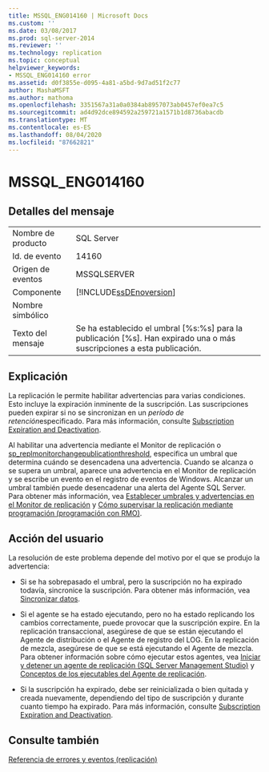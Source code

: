 ```yaml
---
title: MSSQL_ENG014160 | Microsoft Docs
ms.custom: ''
ms.date: 03/08/2017
ms.prod: sql-server-2014
ms.reviewer: ''
ms.technology: replication
ms.topic: conceptual
helpviewer_keywords:
- MSSQL_ENG014160 error
ms.assetid: d0f3855e-d095-4a81-a5bd-9d7ad51f2c77
author: MashaMSFT
ms.author: mathoma
ms.openlocfilehash: 3351567a31a0a0384ab8957073ab0457ef0ea7c5
ms.sourcegitcommit: ad4d92dce894592a259721a1571b1d8736abacdb
ms.translationtype: MT
ms.contentlocale: es-ES
ms.lasthandoff: 08/04/2020
ms.locfileid: "87662821"
---
```

# <a name="mssql_eng014160"></a>MSSQL_ENG014160
    
## <a name="message-details"></a>Detalles del mensaje  
  
|||  
|-|-|  
|Nombre de producto|SQL Server|  
|Id. de evento|14160|  
|Origen de eventos|MSSQLSERVER|  
|Componente|[!INCLUDE[ssDEnoversion](../../includes/ssdenoversion-md.md)]|  
|Nombre simbólico||  
|Texto del mensaje|Se ha establecido el umbral [%s:%s] para la publicación [%s]. Han expirado una o más suscripciones a esta publicación.|  
  
## <a name="explanation"></a>Explicación  
 La replicación le permite habilitar advertencias para varias condiciones. Esto incluye la expiración inminente de la suscripción. Las suscripciones pueden expirar si no se sincronizan en un *período de retención*especificado. Para más información, consulte [Subscription Expiration and Deactivation](subscription-expiration-and-deactivation.md).  
  
 Al habilitar una advertencia mediante el Monitor de replicación o [sp_replmonitorchangepublicationthreshold](/sql/relational-databases/system-stored-procedures/sp-replmonitorchangepublicationthreshold-transact-sql), especifica un umbral que determina cuándo se desencadena una advertencia. Cuando se alcanza o se supera un umbral, aparece una advertencia en el Monitor de replicación y se escribe un evento en el registro de eventos de Windows. Alcanzar un umbral también puede desencadenar una alerta del Agente SQL Server. Para obtener más información, vea [Establecer umbrales y advertencias en el Monitor de replicación](monitor/set-thresholds-and-warnings-in-replication-monitor.md) y [Cómo supervisar la replicación mediante programación (programación con RMO)](monitoring-replication.md).  
  
## <a name="user-action"></a>Acción del usuario  
 La resolución de este problema depende del motivo por el que se produjo la advertencia:  
  
-   Si se ha sobrepasado el umbral, pero la suscripción no ha expirado todavía, sincronice la suscripción. Para obtener más información, vea [Sincronizar datos](synchronize-data.md).  
  
-   Si el agente se ha estado ejecutando, pero no ha estado replicando los cambios correctamente, puede provocar que la suscripción expire. En la replicación transaccional, asegúrese de que se están ejecutando el Agente de distribución o el Agente de registro del LOG. En la replicación de mezcla, asegúrese de que se está ejecutando el Agente de mezcla. Para obtener información sobre cómo ejecutar estos agentes, vea [Iniciar y detener un agente de replicación &#40;SQL Server Management Studio&#41;](agents/start-and-stop-a-replication-agent-sql-server-management-studio.md) y [Conceptos de los ejecutables del Agente de replicación](concepts/replication-agent-executables-concepts.md).  
  
-   Si la suscripción ha expirado, debe ser reinicializada o bien quitada y creada nuevamente, dependiendo del tipo de suscripción y durante cuanto tiempo ha expirado. Para más información, consulte [Subscription Expiration and Deactivation](subscription-expiration-and-deactivation.md).  
  
## <a name="see-also"></a>Consulte también  
 [Referencia de errores y eventos &#40;replicación&#41;](errors-and-events-reference-replication.md)  
  
  
